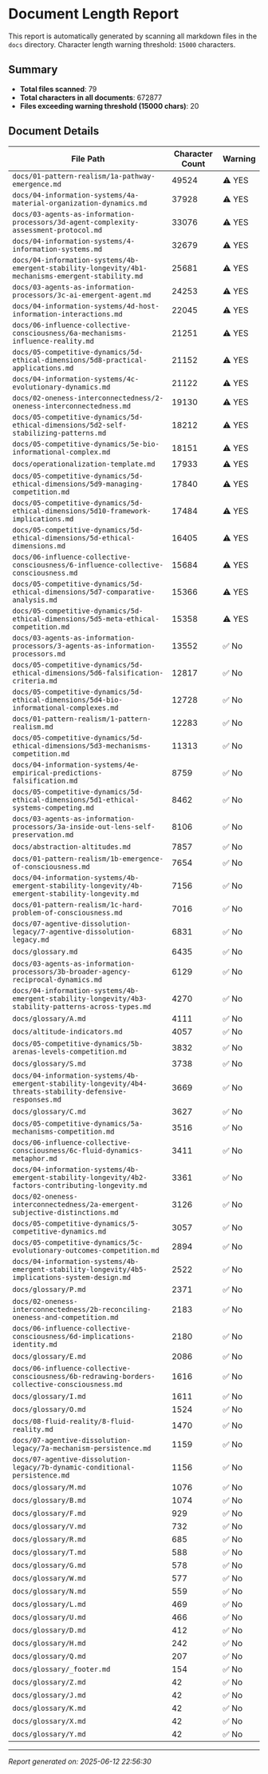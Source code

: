 # Document Length Report

This report is automatically generated by scanning all markdown files in the `docs` directory.
Character length warning threshold: `15000` characters.

## Summary

- **Total files scanned**: 79
- **Total characters in all documents**: 672877
- **Files exceeding warning threshold (15000 chars)**: 20

## Document Details

| File Path | Character Count | Warning |
|---|---|---|
| `docs/01-pattern-realism/1a-pathway-emergence.md` | 49524 | ⚠️ YES |
| `docs/04-information-systems/4a-material-organization-dynamics.md` | 37928 | ⚠️ YES |
| `docs/03-agents-as-information-processors/3d-agent-complexity-assessment-protocol.md` | 33076 | ⚠️ YES |
| `docs/04-information-systems/4-information-systems.md` | 32679 | ⚠️ YES |
| `docs/04-information-systems/4b-emergent-stability-longevity/4b1-mechanisms-emergent-stability.md` | 25681 | ⚠️ YES |
| `docs/03-agents-as-information-processors/3c-ai-emergent-agent.md` | 24253 | ⚠️ YES |
| `docs/04-information-systems/4d-host-information-interactions.md` | 22045 | ⚠️ YES |
| `docs/06-influence-collective-consciousness/6a-mechanisms-influence-reality.md` | 21251 | ⚠️ YES |
| `docs/05-competitive-dynamics/5d-ethical-dimensions/5d8-practical-applications.md` | 21152 | ⚠️ YES |
| `docs/04-information-systems/4c-evolutionary-dynamics.md` | 21122 | ⚠️ YES |
| `docs/02-oneness-interconnectedness/2-oneness-interconnectedness.md` | 19130 | ⚠️ YES |
| `docs/05-competitive-dynamics/5d-ethical-dimensions/5d2-self-stabilizing-patterns.md` | 18212 | ⚠️ YES |
| `docs/05-competitive-dynamics/5e-bio-informational-complex.md` | 18151 | ⚠️ YES |
| `docs/operationalization-template.md` | 17933 | ⚠️ YES |
| `docs/05-competitive-dynamics/5d-ethical-dimensions/5d9-managing-competition.md` | 17840 | ⚠️ YES |
| `docs/05-competitive-dynamics/5d-ethical-dimensions/5d10-framework-implications.md` | 17484 | ⚠️ YES |
| `docs/05-competitive-dynamics/5d-ethical-dimensions/5d-ethical-dimensions.md` | 16405 | ⚠️ YES |
| `docs/06-influence-collective-consciousness/6-influence-collective-consciousness.md` | 15684 | ⚠️ YES |
| `docs/05-competitive-dynamics/5d-ethical-dimensions/5d7-comparative-analysis.md` | 15366 | ⚠️ YES |
| `docs/05-competitive-dynamics/5d-ethical-dimensions/5d5-meta-ethical-competition.md` | 15358 | ⚠️ YES |
| `docs/03-agents-as-information-processors/3-agents-as-information-processors.md` | 13552 | ✅ No |
| `docs/05-competitive-dynamics/5d-ethical-dimensions/5d6-falsification-criteria.md` | 12817 | ✅ No |
| `docs/05-competitive-dynamics/5d-ethical-dimensions/5d4-bio-informational-complexes.md` | 12728 | ✅ No |
| `docs/01-pattern-realism/1-pattern-realism.md` | 12283 | ✅ No |
| `docs/05-competitive-dynamics/5d-ethical-dimensions/5d3-mechanisms-competition.md` | 11313 | ✅ No |
| `docs/04-information-systems/4e-empirical-predictions-falsification.md` | 8759 | ✅ No |
| `docs/05-competitive-dynamics/5d-ethical-dimensions/5d1-ethical-systems-competing.md` | 8462 | ✅ No |
| `docs/03-agents-as-information-processors/3a-inside-out-lens-self-preservation.md` | 8106 | ✅ No |
| `docs/abstraction-altitudes.md` | 7857 | ✅ No |
| `docs/01-pattern-realism/1b-emergence-of-consciousness.md` | 7654 | ✅ No |
| `docs/04-information-systems/4b-emergent-stability-longevity/4b-emergent-stability-longevity.md` | 7156 | ✅ No |
| `docs/01-pattern-realism/1c-hard-problem-of-consciousness.md` | 7016 | ✅ No |
| `docs/07-agentive-dissolution-legacy/7-agentive-dissolution-legacy.md` | 6831 | ✅ No |
| `docs/glossary.md` | 6435 | ✅ No |
| `docs/03-agents-as-information-processors/3b-broader-agency-reciprocal-dynamics.md` | 6129 | ✅ No |
| `docs/04-information-systems/4b-emergent-stability-longevity/4b3-stability-patterns-across-types.md` | 4270 | ✅ No |
| `docs/glossary/A.md` | 4111 | ✅ No |
| `docs/altitude-indicators.md` | 4057 | ✅ No |
| `docs/05-competitive-dynamics/5b-arenas-levels-competition.md` | 3832 | ✅ No |
| `docs/glossary/S.md` | 3738 | ✅ No |
| `docs/04-information-systems/4b-emergent-stability-longevity/4b4-threats-stability-defensive-responses.md` | 3669 | ✅ No |
| `docs/glossary/C.md` | 3627 | ✅ No |
| `docs/05-competitive-dynamics/5a-mechanisms-competition.md` | 3516 | ✅ No |
| `docs/06-influence-collective-consciousness/6c-fluid-dynamics-metaphor.md` | 3411 | ✅ No |
| `docs/04-information-systems/4b-emergent-stability-longevity/4b2-factors-contributing-longevity.md` | 3361 | ✅ No |
| `docs/02-oneness-interconnectedness/2a-emergent-subjective-distinctions.md` | 3126 | ✅ No |
| `docs/05-competitive-dynamics/5-competitive-dynamics.md` | 3057 | ✅ No |
| `docs/05-competitive-dynamics/5c-evolutionary-outcomes-competition.md` | 2894 | ✅ No |
| `docs/04-information-systems/4b-emergent-stability-longevity/4b5-implications-system-design.md` | 2522 | ✅ No |
| `docs/glossary/P.md` | 2371 | ✅ No |
| `docs/02-oneness-interconnectedness/2b-reconciling-oneness-and-competition.md` | 2183 | ✅ No |
| `docs/06-influence-collective-consciousness/6d-implications-identity.md` | 2180 | ✅ No |
| `docs/glossary/E.md` | 2086 | ✅ No |
| `docs/06-influence-collective-consciousness/6b-redrawing-borders-collective-consciousness.md` | 1616 | ✅ No |
| `docs/glossary/I.md` | 1611 | ✅ No |
| `docs/glossary/O.md` | 1524 | ✅ No |
| `docs/08-fluid-reality/8-fluid-reality.md` | 1470 | ✅ No |
| `docs/07-agentive-dissolution-legacy/7a-mechanism-persistence.md` | 1159 | ✅ No |
| `docs/07-agentive-dissolution-legacy/7b-dynamic-conditional-persistence.md` | 1156 | ✅ No |
| `docs/glossary/M.md` | 1076 | ✅ No |
| `docs/glossary/B.md` | 1074 | ✅ No |
| `docs/glossary/F.md` | 929 | ✅ No |
| `docs/glossary/V.md` | 732 | ✅ No |
| `docs/glossary/R.md` | 685 | ✅ No |
| `docs/glossary/T.md` | 588 | ✅ No |
| `docs/glossary/G.md` | 578 | ✅ No |
| `docs/glossary/W.md` | 577 | ✅ No |
| `docs/glossary/N.md` | 559 | ✅ No |
| `docs/glossary/L.md` | 469 | ✅ No |
| `docs/glossary/U.md` | 466 | ✅ No |
| `docs/glossary/D.md` | 412 | ✅ No |
| `docs/glossary/H.md` | 242 | ✅ No |
| `docs/glossary/Q.md` | 207 | ✅ No |
| `docs/glossary/_footer.md` | 154 | ✅ No |
| `docs/glossary/Z.md` | 42 | ✅ No |
| `docs/glossary/J.md` | 42 | ✅ No |
| `docs/glossary/K.md` | 42 | ✅ No |
| `docs/glossary/X.md` | 42 | ✅ No |
| `docs/glossary/Y.md` | 42 | ✅ No |

---

*Report generated on: 2025-06-12 22:56:30*
